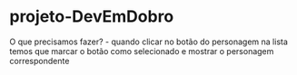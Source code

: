 # projeto-DevEmDobro
  O que precisamos fazer? - quando clicar no botão do personagem na lista temos que marcar o botão como selecionado e mostrar o personagem correspondente
